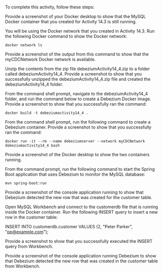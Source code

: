 To complete this activity, follow these steps:

Provide a screenshot of your Docker desktop to show that the MySQL Docker container that you created for Activity 14.3 is still running.

You will be using the Docker network that you created in Activity 14.3. Run the following Docker command to show the Docker network:

`docker network ls`

Provide a screenshot of the output from this command to show that the myCDCNetwork Docker network is available.

Unzip the contents from the zip file debeziumActivity14_4.zip to a folder called debeziumActivity14_4. Provide a screenshot to show that you successfully unzipped the debeziumActivity14_4.zip file and created the debeziumActivity14_4 folder.

From the command shell prompt, navigate to the debeziumActivity14_4 folder, and run the command below to create a Debezium Docker image. Provide a screenshot to show that you successfully ran the command:

`docker build -t debeziumactivity14_4 .`

From the command shell prompt, run the following command to create a Debezium container. Provide a screenshot to show that you successfully ran the command:

`docker run -it --rm --name debeziumserver --network myCDCNetwork debeziumactivity14_4 bash`

Provide a screenshot of the Docker desktop to show the two containers running.

From the command prompt, run the following command to start the Spring Boot application that uses Debezium to monitor the MySQL database:

`mvn spring-boot:run`

Provide a screenshot of the console application running to show that Debezium detected the new row that was created for the customer table.

Open MySQL Workbench and connect to the customerdb file that is running inside the Docker container. Run the following INSERT query to insert a new row in the customer table:

INSERT INTO customerdb.customer VALUES (2, "Peter Parker", "pp@example.com");

Provide a screenshot to show that you successfully executed the INSERT query from Workbench.

Provide a screenshot of the console application running Debezium to show that Debezium detected the new row that was created in the customer table from Workbench.